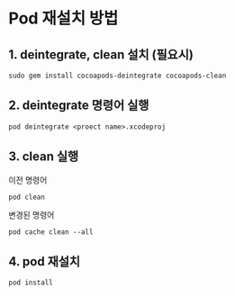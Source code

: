 # Pod 재설치 방법


## 1. deintegrate, clean 설치 (필요시)

```
sudo gem install cocoapods-deintegrate cocoapods-clean
```

## 2. deintegrate 명령어 실행

```
pod deintegrate <proect name>.xcodeproj
```

## 3. clean 실행

이전 명령어

```
pod clean
```

변경된 명령어

```
pod cache clean --all
```

## 4. pod 재설치

```
pod install
```